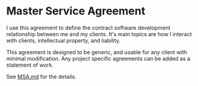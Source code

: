 # Master Service Agreement
I use this agreement to define the contract software development relationship between me and my clients. It's main topics are how I interact with clients, intellectual property, and liability.

This agreement is designed to be generic, and usable for any client with minimal modification. Any project specific agreements can be added as a statement of work.

See [MSA.md](https://github.com/jefk/master-service-agreement/blob/master/MSA.md) for the details.
